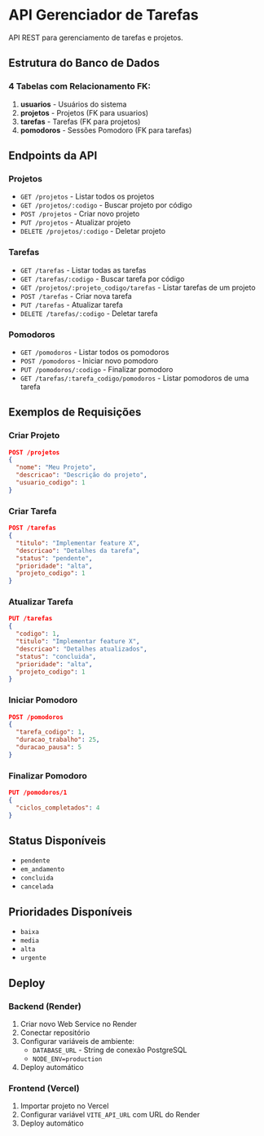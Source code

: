 # API Gerenciador de Tarefas

API REST para gerenciamento de tarefas e projetos.

## Estrutura do Banco de Dados

### 4 Tabelas com Relacionamento FK:
1. **usuarios** - Usuários do sistema
2. **projetos** - Projetos (FK para usuarios)
3. **tarefas** - Tarefas (FK para projetos)
4. **pomodoros** - Sessões Pomodoro (FK para tarefas)

## Endpoints da API

### Projetos
- `GET /projetos` - Listar todos os projetos
- `GET /projetos/:codigo` - Buscar projeto por código
- `POST /projetos` - Criar novo projeto
- `PUT /projetos` - Atualizar projeto
- `DELETE /projetos/:codigo` - Deletar projeto

### Tarefas
- `GET /tarefas` - Listar todas as tarefas
- `GET /tarefas/:codigo` - Buscar tarefa por código
- `GET /projetos/:projeto_codigo/tarefas` - Listar tarefas de um projeto
- `POST /tarefas` - Criar nova tarefa
- `PUT /tarefas` - Atualizar tarefa
- `DELETE /tarefas/:codigo` - Deletar tarefa

### Pomodoros
- `GET /pomodoros` - Listar todos os pomodoros
- `POST /pomodoros` - Iniciar novo pomodoro
- `PUT /pomodoros/:codigo` - Finalizar pomodoro
- `GET /tarefas/:tarefa_codigo/pomodoros` - Listar pomodoros de uma tarefa

## Exemplos de Requisições

### Criar Projeto
```json
POST /projetos
{
  "nome": "Meu Projeto",
  "descricao": "Descrição do projeto",
  "usuario_codigo": 1
}
```

### Criar Tarefa
```json
POST /tarefas
{
  "titulo": "Implementar feature X",
  "descricao": "Detalhes da tarefa",
  "status": "pendente",
  "prioridade": "alta",
  "projeto_codigo": 1
}
```

### Atualizar Tarefa
```json
PUT /tarefas
{
  "codigo": 1,
  "titulo": "Implementar feature X",
  "descricao": "Detalhes atualizados",
  "status": "concluida",
  "prioridade": "alta",
  "projeto_codigo": 1
}
```

### Iniciar Pomodoro
```json
POST /pomodoros
{
  "tarefa_codigo": 1,
  "duracao_trabalho": 25,
  "duracao_pausa": 5
}
```

### Finalizar Pomodoro
```json
PUT /pomodoros/1
{
  "ciclos_completados": 4
}
```

## Status Disponíveis
- `pendente`
- `em_andamento`
- `concluida`
- `cancelada`

## Prioridades Disponíveis
- `baixa`
- `media`
- `alta`
- `urgente`

## Deploy

### Backend (Render)
1. Criar novo Web Service no Render
2. Conectar repositório
3. Configurar variáveis de ambiente:
   - `DATABASE_URL` - String de conexão PostgreSQL
   - `NODE_ENV=production`
4. Deploy automático

### Frontend (Vercel)
1. Importar projeto no Vercel
2. Configurar variável `VITE_API_URL` com URL do Render
3. Deploy automático
